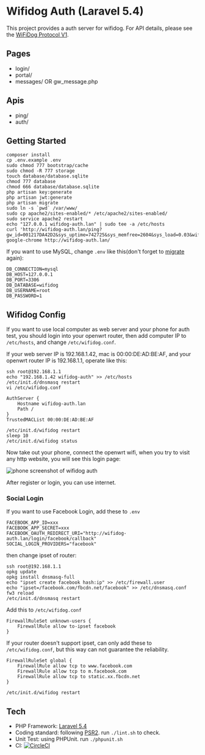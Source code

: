 # Wifidog Auth (Laravel 5.4)

This project provides a auth server for wifidog. For API details, please see the [WiFiDog Protocol V1](http://dev.wifidog.org/wiki/doc/developer/WiFiDogProtocol_V1).

## Pages

- login/
- portal/ 
- messages/ OR gw\_message.php

## Apis

- ping/
- auth/

## Getting Started

```
composer install
cp .env.example .env
sudo chmod 777 bootstrap/cache
sudo chmod -R 777 storage
touch database/database.sqlite
chmod 777 database
chmod 666 database/database.sqlite
php artisan key:generate
php artisan jwt:generate
php artisan migrate
sudo ln -s `pwd` /var/www/
sudo cp apache2/sites-enabled/* /etc/apache2/sites-enabled/
sudo service apache2 restart
echo "127.0.0.1 wifidog-auth.lan" | sudo tee -a /etc/hosts
curl 'http://wifidog-auth.lan/ping?gw_id=001217DA42D2&sys_uptime=742725&sys_memfree=2604&sys_load=0.03&wifidog_uptime=3861'
google-chrome http://wifidog-auth.lan/
```

If you want to use MySQL, change `.env` like this\(don't forget to [migrate](https://laravel.com/docs/5.4/migrations#running-migrations) again\):

```
DB_CONNECTION=mysql
DB_HOST=127.0.0.1
DB_PORT=3306
DB_DATABASE=wifidog
DB_USERNAME=root
DB_PASSWORD=1
```

## Wifidog Config

If you want to use local computer as web server and your phone for auth test, you should login into your openwrt router, then add computer IP to `/etc/hosts`, and change `/etc/wifidog.conf`.

If your web server IP is 192.168.1.42, mac is 00:00:DE:AD:BE:AF, and your openwrt router IP is 192.168.1.1, operate like this:

```
ssh root@192.168.1.1
echo "192.168.1.42 wifidog-auth" >> /etc/hosts
/etc/init.d/dnsmasq restart
vi /etc/wifidog.conf
```

```
AuthServer {
    Hostname wifidog-auth.lan
    Path /
}
TrustedMACList 00:00:DE:AD:BE:AF
```

```
/etc/init.d/wifidog restart
sleep 10
/etc/init.d/wifidog status
```

Now take out your phone, connect the openwrt wifi, when you try to visit any http website, you will see this login page:

![phone screenshot of wifidog auth](https://user-images.githubusercontent.com/4971414/35483355-d5079ae2-047b-11e8-8e5a-eb79bf4ca205.png)

After register or login, you can use internet.

### Social Login

If you want to use Facebook Login, add these to `.env`

```
FACEBOOK_APP_ID=xxx
FACEBOOK_APP_SECRET=xxx
FACEBOOK_OAUTH_REDIRECT_URI="http://wifidog-auth.lan/login/facebook/callback"
SOCIAL_LOGIN_PROVIDERS="facebook"
```

then change ipset of router:

```
ssh root@192.168.1.1
opkg update
opkg install dnsmasq-full
echo "ipset create facebook hash:ip" >> /etc/firewall.user
echo "ipset=/facebook.com/fbcdn.net/facebook" >> /etc/dnsmasq.conf
fw3 reload
/etc/init.d/dnsmasq restart
```

Add this to `/etc/wifidog.conf`

```
FirewallRuleSet unknown-users {
    FirewallRule allow to-ipset facebook
}
```

If your router doesn't support ipset, can only add these to `/etc/wifidog.conf`, but this way can not guarantee the reliability.

```
FirewallRuleSet global {
    FirewallRule allow tcp to www.facebook.com
    FirewallRule allow tcp to m.facebook.com
    FirewallRule allow tcp to static.xx.fbcdn.net
}
```

```
/etc/init.d/wifidog restart
```

## Tech

- PHP Framework: [Laravel 5.4](https://laravel.com/docs/5.4/)
- Coding standard: following [PSR2](http://www.php-fig.org/psr/psr-2/). run `./lint.sh` to check.
- Unit Test: using PHPUnit. run `./phpunit.sh`
- CI: [![CircleCI](https://circleci.com/gh/sinkcup/wifidog-auth-laravel.svg?style=svg)](https://circleci.com/gh/sinkcup/wifidog-auth-laravel)
